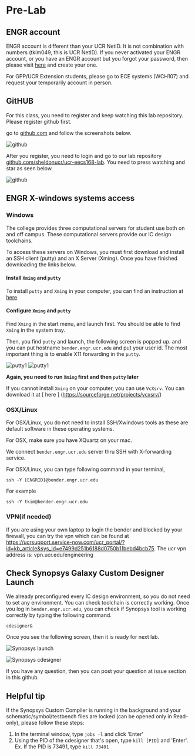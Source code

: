 # Pre-Lab

## ENGR account


ENGR account is different than your UCR NetID. It is not combination with numbers (tkim049, this is UCR NetID). If you never activated your ENGR account, or you have an ENGR account but you forgot your password, then please visit [here](https://www.engr.ucr.edu/secured/systems/login.php) and create your one.

For GPP/UCR Extension students, please go to ECE systems (WCH107) and request your temporarily account in person.

## GitHUB

For this class, you need to register and keep watching this lab repository. Please register github first.

go to [github.com](http://github.com) and follow the screenshots below.

![github](images/lab0-07.png)

After you register, you need to login and go to our lab repository [github.com/sheldonucr/ucr-eecs168-lab](https://github.com/sheldonucr/ucr-eecs168-lab). You need to press watching and star as seen below.

![github](images/lab0-08.png)

## ENGR X-windows systems access

### Windows

The college provides three computational servers for student use both on and off campus. These computational servers provide our IC design toolchains.

To access these servers on Windows, you must first download and install an SSH client (putty) and an X Server (Xming).  Once you have finished downloading the links below.

#### Install `Xming` and `putty`

To install `putty` and `Xming` in your computer, you can find an instruction at [ here ](http://www.geo.mtu.edu/geoschem/docs/putty_install.html)


#### Configure `Xming` and `putty`

Find `Xming` in the start menu, and launch first. You should be able to find `Xming` in the system tray.

Then, you find `putty` and launch, the following screen is popped up.
and you can put hostname `bender.engr.ucr.edu` and put your user id. The most important thing is to enable X11 forwarding in the `putty`.

![putty1](images/lab0-03.png)
![putty1](images/lab0-06.png)


**Again, you need to run `Xming` first and then `putty` later**

If you cannot install `Xming` on your computer, you can use `VcXsrv`. You can download it at [ here ] (https://sourceforge.net/projects/vcxsrv/)

### OSX/Linux

For OSX/Linux, you do not need to install SSH/Xwindows tools as these are default software in these operating systems.

For OSX, make sure you have XQuartz on your mac.

We connect `bender.engr.ucr.edu` server thru SSH with X-forwarding service.


For OSX/Linux, you can type following command in your terminal,

`ssh -Y [ENGRID]@bender.engr.ucr.edu`

For example

`ssh -Y tkim@bender.engr.ucr.edu`

### VPN(if needed)
If you are using your own laptop to login the bender and blocked by your firewall, you can try the vpn which can be found at https://ucrsupport.service-now.com/ucr_portal/?id=kb_article&sys_id=e7499d251b6188d0750b11bebd4bcb75. The ucr vpn address is: 
vpn.ucr.edu/engineering

## Check Synopsys Galaxy Custom Designer Launch

We already preconfigured every IC design environment, so you do not need to set any environment. You can check toolchain is correctly working. Once you log in `bender.engr.ucr.edu`, you can check if Synopsys tool is working correctly by typing the following command.

`cdesigner&`

Once you see the following screen, then it is ready for next lab.

![Synopsys launch](images/lab0-01.png)

![Synopsys cdesigner](images/lab0-02.png)

If you have any question, then you can post your question at issue section in this github.

## Helpful tip

If the Synopsys Custom Compiler is running in the background and your schematic/symbol/testbench files are locked (can be opened only in Read-only), please follow these steps:

1. In the terminal window, type `jobs -l` and click 'Enter'
2. Using the PID of the cdesigner that's open, type `kill [PID]` and 'Enter'. 
Ex. If the PID is 73491, type `kill 73491`
